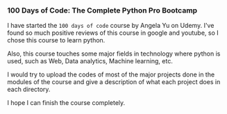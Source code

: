 ### 100 Days of Code: The Complete Python Pro Bootcamp

I have started the `100 days of code` course by Angela Yu on Udemy.
I've found so much positive reviews of this course in google and youtube, so I chose this course to learn python.

Also, this course touches some major fields in technology where python is used, such as Web, Data analytics, Machine learning, etc.

I would try to upload the codes of most of the major projects done in the modules of the course and give a description of what each project does in each directory.

I hope I can finish the course completely.   
